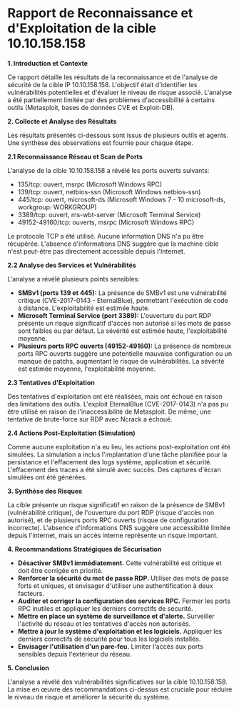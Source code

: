 # Rapport de Reconnaissance et d'Exploitation de la cible 10.10.158.158

**1. Introduction et Contexte**

Ce rapport détaille les résultats de la reconnaissance et de l'analyse de sécurité de la cible IP 10.10.158.158.  L'objectif était d'identifier les vulnérabilités potentielles et d'évaluer le niveau de risque associé.  L'analyse a été partiellement limitée par des problèmes d'accessibilité à certains outils (Metasploit, bases de données CVE et Exploit-DB).

**2. Collecte et Analyse des Résultats**

Les résultats présentés ci-dessous sont issus de plusieurs outils et agents.  Une synthèse des observations est fournie pour chaque étape.

**2.1 Reconnaissance Réseau et Scan de Ports**

L'analyse de la cible 10.10.158.158 a révélé les ports ouverts suivants:

* 135/tcp: ouvert, msrpc (Microsoft Windows RPC)
* 139/tcp: ouvert, netbios-ssn (Microsoft Windows netbios-ssn)
* 445/tcp: ouvert, microsoft-ds (Microsoft Windows 7 - 10 microsoft-ds, workgroup: WORKGROUP)
* 3389/tcp: ouvert, ms-wbt-server (Microsoft Terminal Service)
* 49152-49160/tcp: ouverts, msrpc (Microsoft Windows RPC)

Le protocole TCP a été utilisé.  Aucune information DNS n'a pu être récupérée.  L'absence d'informations DNS suggère que la machine cible n'est peut-être pas directement accessible depuis l'Internet.

**2.2 Analyse des Services et Vulnérabilités**

L'analyse a révélé plusieurs points sensibles:

* **SMBv1 (ports 139 et 445):**  La présence de SMBv1 est une vulnérabilité critique (CVE-2017-0143 - EternalBlue), permettant l'exécution de code à distance.  L'exploitabilité est estimée haute.
* **Microsoft Terminal Service (port 3389):** L'ouverture du port RDP présente un risque significatif d'accès non autorisé si les mots de passe sont faibles ou par défaut. La sévérité est estimée haute, l'exploitabilité moyenne.
* **Plusieurs ports RPC ouverts (49152-49160):**  La présence de nombreux ports RPC ouverts suggère une potentielle mauvaise configuration ou un manque de patchs, augmentant le risque de vulnérabilités. La sévérité est estimée moyenne, l'exploitabilité moyenne.

**2.3 Tentatives d'Exploitation**

Des tentatives d'exploitation ont été réalisées, mais ont échoué en raison des limitations des outils.  L'exploit EternalBlue (CVE-2017-0143) n'a pas pu être utilisé en raison de l'inaccessibilité de Metasploit. De même, une tentative de brute-force sur RDP avec Ncrack a échoué.

**2.4 Actions Post-Exploitation (Simulation)**

Comme aucune exploitation n'a eu lieu, les actions post-exploitation ont été simulées.  La simulation a inclus l'implantation d'une tâche planifiée pour la persistance et l'effacement des logs système, application et sécurité.  L'effacement des traces a été simulé avec succès.  Des captures d'écran simulées ont été générées.

**3. Synthèse des Risques**

La cible présente un risque significatif en raison de la présence de SMBv1 (vulnérabilité critique), de l'ouverture du port RDP (risque d'accès non autorisé), et de plusieurs ports RPC ouverts (risque de configuration incorrecte).  L'absence d'informations DNS suggère une accessibilité limitée depuis l'internet, mais un accès interne représente un risque important.

**4. Recommandations Stratégiques de Sécurisation**

* **Désactiver SMBv1 immédiatement.**  Cette vulnérabilité est critique et doit être corrigée en priorité.
* **Renforcer la sécurité du mot de passe RDP.**  Utiliser des mots de passe forts et uniques, et envisager d'utiliser une authentification à deux facteurs.
* **Auditer et corriger la configuration des services RPC.**  Fermer les ports RPC inutiles et appliquer les derniers correctifs de sécurité.
* **Mettre en place un système de surveillance et d'alerte.**  Surveiller l'activité du réseau et les tentatives d'accès non autorisés.
* **Mettre à jour le système d'exploitation et les logiciels.**  Appliquer les derniers correctifs de sécurité pour tous les logiciels installés.
* **Envisager l'utilisation d'un pare-feu.**  Limiter l'accès aux ports sensibles depuis l'extérieur du réseau.

**5. Conclusion**

L'analyse a révélé des vulnérabilités significatives sur la cible 10.10.158.158.  La mise en œuvre des recommandations ci-dessus est cruciale pour réduire le niveau de risque et améliorer la sécurité du système.